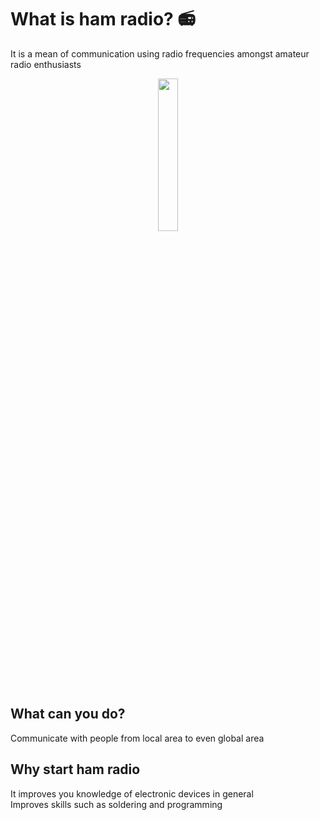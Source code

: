 # What is ham radio? 📻
It is a mean of communication using radio frequencies amongst amateur radio enthusiasts <br>

<center>
  <img src="https://upload.wikimedia.org/wikipedia/commons/thumb/2/2c/International_amateur_radio_symbol.svg/512px-International_amateur_radio_symbol.svg.png" width="25%" height="25%">
</center>

## What can you do?
Communicate with people from local area to even global area


## Why start ham radio
It improves you knowledge of electronic devices in general <br>
Improves skills such as soldering and programming
